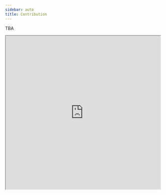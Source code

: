 ```yaml
---
sidebar: auto
title: Contribution
---
```


TBA

<iframe src="https://static.igem.wiki/teams/4765/wiki/czy/wiki-1-0-0.pdf" width="100%" height='500px'></iframe>